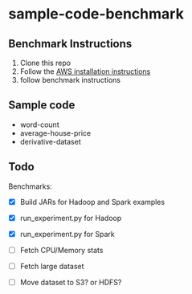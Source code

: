 # sample-code-benchmark

## Benchmark Instructions

1. Clone this repo
1. Follow the [AWS installation instructions](installation/README.md)
1. follow benchmark instructions

## Sample code

- word-count
- average-house-price
- derivative-dataset

## Todo


Benchmarks:

- [x] Build JARs for Hadoop and Spark examples
- [x] run_experiment.py for Hadoop
- [x] run_experiment.py for Spark
- [ ] Fetch CPU/Memory stats
- [ ] Fetch large dataset
- [ ] Move dataset to S3? or HDFS?


